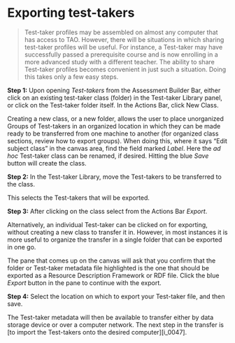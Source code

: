 # Exporting test-takers

>Test-taker profiles may be assembled on almost any computer that has access to TAO. However, there will be situations in which sharing test-taker profiles will be useful. For instance, a Test-taker may have successfully passed a prerequisite course and is now enrolling in a more advanced study with a different teacher. The ability to share Test-taker profiles becomes convenient in just such a situation. Doing this takes only a few easy steps.

**Step 1:** Upon opening *Test-takers* from the Assessment Builder Bar, either click on an existing test-taker class (folder) in the Test-taker Library panel, or click on the Test-taker folder itself. In the Actions Bar, click New Class. 

Creating a new class, or a new folder, allows the user to place unorganized Groups of Test-takers in an organized location in which they can be made ready to be transferred from one machine to another (for organized class sections, review how to export groups). When doing this, where it says “Edit subject class” in the canvas area, find the field marked *Label*. Here the *ad hoc* Test-taker class can be renamed, if desired.  Hitting the blue *Save* button will create the class.

**Step 2:** In the Test-taker Library, move the Test-takers to be transferred to the class.

This selects the Test-takers that will be exported.

**Step 3:** After clicking on the class select from the Actions Bar *Export*.

Alternatively, an individual Test-taker can be clicked on for exporting, without creating a new class to transfer it in. However, in most instances it is more useful to organize the transfer in a single folder that can be exported in one go.

The pane that comes up on the canvas will ask that you confirm that the folder or Test-taker metadata file highlighted is the one that should be exported as a Resource Description Framework or RDF file. Click the blue *Export* button in the pane to continue with the export.

**Step 4:** Select the location on which to export your Test-taker file, and then save.

The Test-taker metadata will then be available to transfer either by data storage device or over a computer network. The next step in the transfer is [to import the Test-takers onto the desired computer][i_0047].